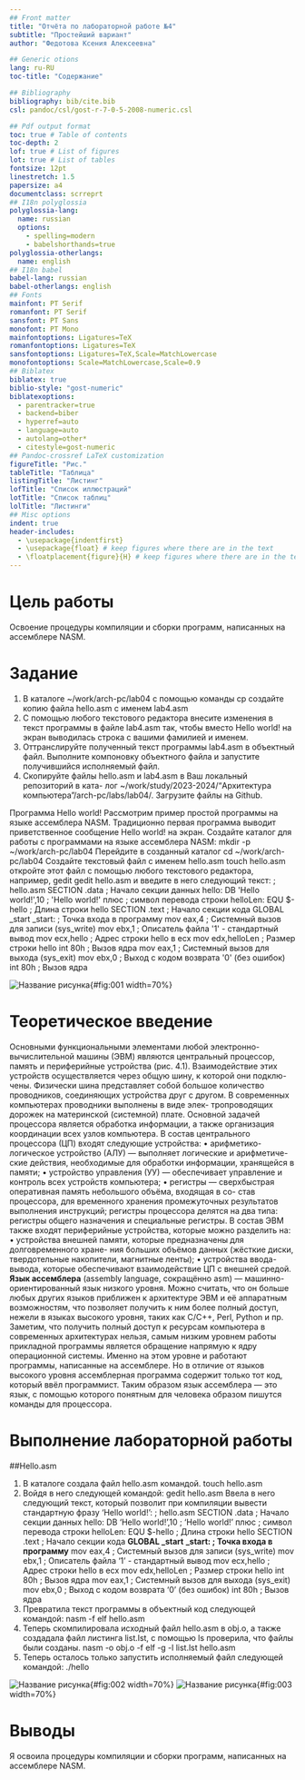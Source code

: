 ```yaml
---
## Front matter
title: "Отчёта по лабораторной работе №4"
subtitle: "Простейший вариант"
author: "Федотова Ксения Алексеевна"

## Generic otions
lang: ru-RU
toc-title: "Содержание"

## Bibliography
bibliography: bib/cite.bib
csl: pandoc/csl/gost-r-7-0-5-2008-numeric.csl

## Pdf output format
toc: true # Table of contents
toc-depth: 2
lof: true # List of figures
lot: true # List of tables
fontsize: 12pt
linestretch: 1.5
papersize: a4
documentclass: scrreprt
## I18n polyglossia
polyglossia-lang:
  name: russian
  options:
	- spelling=modern
	- babelshorthands=true
polyglossia-otherlangs:
  name: english
## I18n babel
babel-lang: russian
babel-otherlangs: english
## Fonts
mainfont: PT Serif
romanfont: PT Serif
sansfont: PT Sans
monofont: PT Mono
mainfontoptions: Ligatures=TeX
romanfontoptions: Ligatures=TeX
sansfontoptions: Ligatures=TeX,Scale=MatchLowercase
monofontoptions: Scale=MatchLowercase,Scale=0.9
## Biblatex
biblatex: true
biblio-style: "gost-numeric"
biblatexoptions:
  - parentracker=true
  - backend=biber
  - hyperref=auto
  - language=auto
  - autolang=other*
  - citestyle=gost-numeric
## Pandoc-crossref LaTeX customization
figureTitle: "Рис."
tableTitle: "Таблица"
listingTitle: "Листинг"
lofTitle: "Список иллюстраций"
lotTitle: "Список таблиц"
lolTitle: "Листинги"
## Misc options
indent: true
header-includes:
  - \usepackage{indentfirst}
  - \usepackage{float} # keep figures where there are in the text
  - \floatplacement{figure}{H} # keep figures where there are in the text
---
```


# Цель работы

Освоение процедуры компиляции и сборки программ, написанных на ассемблере NASM.

# Задание

1.	В каталоге ~/work/arch-pc/lab04 с помощью команды cp создайте копию файла hello.asm с именем lab4.asm
2.	С помощью любого текстового редактора внесите изменения в текст программы в файле lab4.asm так, чтобы вместо Hello world! на экран выводилась строка с вашими фамилией и именем.
3.	Оттранслируйте полученный текст программы lab4.asm в объектный файл. Выполните компоновку объектного файла и запустите получившийся исполняемый файл.
4.	Скопируйте файлы hello.asm и lab4.asm в Ваш локальный репозиторий в ката- лог ~/work/study/2023-2024/“Архитектура компьютера”/arch-pc/labs/lab04/. Загрузите файлы на Github.

Программа Hello world!
Рассмотрим пример простой программы на языке ассемблера NASM. Традиционно первая
программа выводит приветственное сообщение Hello world! на экран.
Создайте каталог для работы с программами на языке ассемблера NASM:
mkdir -p ~/work/arch-pc/lab04
Перейдите в созданный каталог
cd ~/work/arch-pc/lab04
Создайте текстовый файл с именем hello.asm
touch hello.asm
откройте этот файл с помощью любого текстового редактора, например, gedit
gedit hello.asm
и введите в него следующий текст:
; hello.asm
SECTION .data ; Начало секции данных
hello: DB 'Hello world!',10 ; 'Hello world!' плюс
; символ перевода строки
helloLen: EQU $-hello ; Длина строки hello
SECTION .text ; Начало секции кода
GLOBAL _start
_start: ; Точка входа в программу
mov eax,4 ; Системный вызов для записи (sys_write)
mov ebx,1 ; Описатель файла '1' - стандартный вывод
mov ecx,hello ; Адрес строки hello в ecx
mov edx,helloLen ; Размер строки hello
int 80h ; Вызов ядра
mov eax,1 ; Системный вызов для выхода (sys_exit)
mov ebx,0 ; Выход с кодом возврата '0' (без ошибок)
int 80h ; Вызов ядра

![Название рисунка](image/Lab4.1.jpg){#fig:001 width=70%}

# Теоретическое введение

Основными функциональными элементами любой электронно-вычислительной машины
(ЭВМ) являются центральный процессор, память и периферийные устройства (рис. 4.1). Взаимодействие этих устройств осуществляется через общую шину, к которой они подклю- чены. Физически шина представляет собой большое количество проводников, соединяющих устройства друг с другом. В современных компьютерах проводники выполнены в виде элек- тропроводящих дорожек на материнской (системной) плате. Основной задачей процессора является обработка информации, а также организация координации всех узлов компьютера. В состав центрального процессора (ЦП) входят следующие устройства:
• арифметико-логическое устройство (АЛУ) — выполняет логические и арифметиче- ские действия, необходимые для обработки информации, хранящейся в памяти; • устройство управления (УУ) — обеспечивает управление и контроль всех устройств компьютера; • регистры — сверхбыстрая оперативная память небольшого объёма, входящая в со- став процессора, для временного хранения промежуточных результатов выполнения инструкций; регистры процессора делятся на два типа: регистры общего назначения и специальные регистры.
В состав ЭВМ также входят периферийные устройства, которые можно разделить на:
• устройства внешней памяти, которые предназначены для долговременного хране- ния больших объёмов данных (жёсткие диски, твердотельные накопители, магнитные ленты); • устройства ввода-вывода, которые обеспечивают взаимодействие ЦП с внешней средой.
**Язык ассемблера** (assembly language, сокращённо asm) — машинно-ориентированный
язык низкого уровня. Можно считать, что он больше любых других языков приближен к архитектуре ЭВМ и её аппаратным возможностям, что позволяет получить к ним более полный доступ, нежели в языках высокого уровня, таких как C/C++, Perl, Python и пр. Заметим, что получить полный доступ к ресурсам компьютера в современных архитектурах нельзя, самым низким уровнем работы прикладной программы является обращение напрямую к ядру операционной системы. Именно на этом уровне и работают программы, написанные на ассемблере. Но в отличие от языков высокого уровня ассемблерная программа содержит только тот код, который ввёл программист. Таким образом язык ассемблера — это язык, с помощью которого понятным для человека образом пишутся команды для процессора.


# Выполнение лабораторной работы

##Hello.asm
1.	В каталоге создала файл hello.asm командой.
touch hello.asm
2.	Войдя в него следующей командой:
gedit hello.asm
Ввела в него следующий текст, который позволит при компиляции вывести стандартную фразу ‘Hello world!’:
; hello.asm
SECTION .data ; Начало секции данных
hello: DB ‘Hello world!’,10 ; ‘Hello world!’ плюс
; символ перевода строки
helloLen: EQU $-hello ; Длина строки hello
SECTION .text ; Начало секции кода
**GLOBAL _start**
**_start: ; Точка входа в программу**
mov eax,4 ; Системный вызов для записи (sys_write)
mov ebx,1 ; Описатель файла ‘1’ - стандартный вывод
mov ecx,hello ; Адрес строки hello в ecx
mov edx,helloLen ; Размер строки hello
int 80h ; Вызов ядра
mov eax,1 ; Системный вызов для выхода (sys_exit)
mov ebx,0 ; Выход с кодом возврата ‘0’ (без ошибок)
int 80h ; Вызов ядра
3.	Превратила текст программы в объектный код следующей командой:
nasm -f elf hello.asm
4.	Теперь скомпилировала исходный файл hello.asm в obj.o, а также создадала файл листинга list.lst, с помощью ls проверила, что файлы были созданы.
nasm -o obj.o -f elf -g -l list.lst hello.asm
5.	Теперь осталось только запустить исполняемый файл следующей командой: 
./hello


![Название рисунка](image/Lab4.2.jpg){#fig:002 width=70%}
![Название рисунка](image/Lab4.3.jpg){#fig:003 width=70%}

# Выводы

Я освоила процедуры компиляции и сборки программ, написанных на ассемблере NASM.



